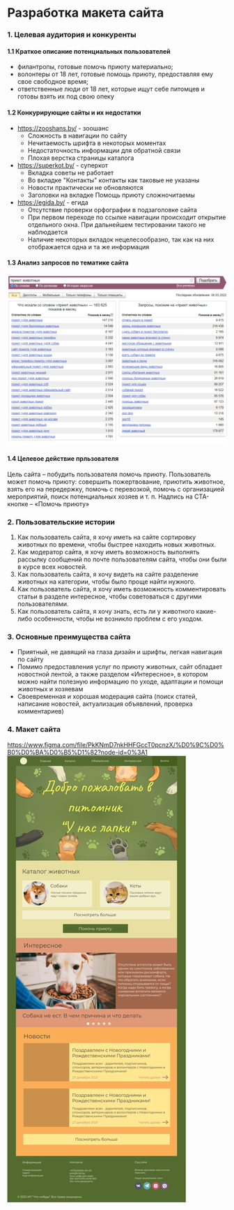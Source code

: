 # Разработка макета сайта
### 1. Целевая аудитория и конкуренты
#### 1.1 Краткое описание потенциальных пользователей
- филантропы, готовые помочь приюту материально; 
- волонтеры от 18 лет, готовые помощь приюту, предоставляя ему свое свободное время;
- ответственные люди от 18 лет, которые ищут себе питомцев и готовы взять их под свою опеку
#### 1.2 Конкурирующие сайты и их недостатки
-	https://zooshans.by/ - зоошанс
    -	Сложность в навигации по сайту
    -	Нечитаемость шрифта в некоторых моментах
    - Недостаточность информации для обратной связи
    -	Плохая верстка страницы каталога
- https://superkot.by/ - суперкот	  
    -	Вкладка советы не работает
    -	Во вкладке "Контакты" контакты как таковые не указаны
    -	Новости практически не обновляются
    -	Заголовки на вкладке Помощь приюту сложночитаемы
-	https://egida.by/ - егида
    -	Отсутствие проверки орфографии в подзаголовке сайта
    -	При первом переходе по ссылке навигации происходит открытие отдельного окна. При дальнейшем тестировании такого не наблюдается
    -	Наличие некоторых вкладок нецелесообразно, так как на них отображается одна и та же информация
#### 1.3 Анализ запросов по тематике сайта
![](/png/Analises.png)
#### 1.4 Целевое действие прльзователя
Цель сайта – побудить пользователя помочь приюту. Пользователь может помочь приюту: совершить пожертвование, приютить животное, взять его на передержку, помочь с перевозкой, помочь с организацией мероприятий, поиск потенциальных хозяев и т. п. 
Надпись на CTA-кнопке – «Помочь приюту»  
### 2. Пользовательские истории
1.	Как пользователь сайта, я хочу иметь на сайте сортировку животных по времени, чтобы быстрее находить новых животных.
2.  Как модератор сайта, я хочу иметь возможность выполнять рассылку сообщений по почте пользователям сайта, чтобы они были в курсе всех новостей.
3.  Как пользователь сайта, я хочу видеть на сайте разделение животных на категории, чтобы было проще найти нужного.
4.  Как пользователь сайта, я хочу иметь возможность комментировать статьи в разделе интересное, чтобы советоваться с другими пользователями.
5.  Как пользователь сайта, я хочу знать, есть ли у животного какие-либо особенности, чтобы не возникло проблем с его уходом.
### 3. Основные преимущества сайта
-	Приятный, не давящий на глаза дизайн и шрифты, легкая навигация по сайту
-	Помимо предоставления услуг по приюту животных, сайт обладает новостной лентой, а также разделом «Интересное», в котором можно найти полезную информацию по уходе, адаптации и помощи животных и хозяевам
-	Своевременная и хорошая модерация сайта (поиск статей, написание новостей, актуализация объявлений, проверка комментариев)
### 4. Макет сайта
https://www.figma.com/file/PkKNmD7nkHHFGccT0pcnzX/%D0%9C%D0%B0%D0%BA%D0%B5%D1%82?node-id=0%3A1
![](/png/Site.png)
